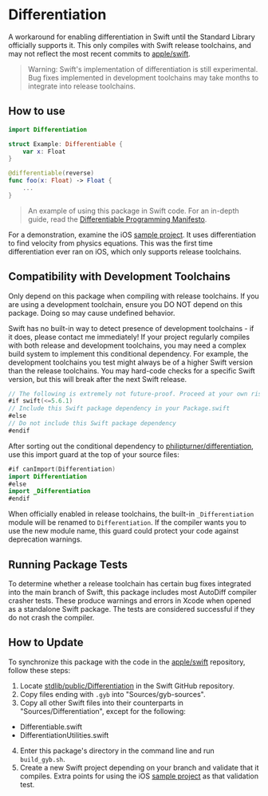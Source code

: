 # Differentiation

A workaround for enabling differentiation in Swift until the Standard Library officially supports it. This only compiles with Swift release toolchains, and may not reflect the most recent commits to [apple/swift](https://github.com/apple/swift/tree/main/stdlib/public/Differentiation).

> Warning: Swift's implementation of differentiation is still experimental. Bug fixes implemented in development toolchains may take months to integrate into release toolchains.

## How to use

```swift
import Differentiation

struct Example: Differentiable {
    var x: Float
}

@differentiable(reverse)
func foo(x: Float) -> Float {
    ...
}
```


> An example of using this package in Swift code. For an in-depth guide, read the [Differentiable Programming Manifesto](https://github.com/apple/swift/blob/main/docs/DifferentiableProgramming.md).

For a demonstration, examine the iOS [sample project](https://github.com/philipturner/differentiation-ios-demo). It uses differentiation to find velocity from physics equations. This was the first time differentiation ever ran on iOS, which only supports release toolchains.

## Compatibility with Development Toolchains

Only depend on this package when compiling with release toolchains. If you are using a development toolchain, ensure you DO NOT depend on this package. Doing so may cause undefined behavior.

Swift has no built-in way to detect presence of development toolchains - if it does, please contact me immediately! If your project regularly compiles with both release and development toolchains, you may need a complex build system to implement this conditional dependency. For example, the development toolchains you test might always be of a higher Swift version than the release toolchains. You may hard-code checks for a specific Swift version, but this will break after the next Swift release.

```swift
// The following is extremely not future-proof. Proceed at your own risk.
#if swift(<=5.6.1)
// Include this Swift package dependency in your Package.swift
#else
// Do not include this Swift package dependency
#endif
```

After sorting out the conditional dependency to [philipturner/differentiation](https://github.com/philipturner/differentiation), use this import guard at the top of your source files:

```swift
#if canImport(Differentiation)
import Differentiation
#else
import _Differentiation
#endif
```

When officially enabled in release toolchains, the built-in `_Differentiation` module will be renamed to `Differentiation`. If the compiler wants you to use the new module name, this guard could protect your code against deprecation warnings.

## Running Package Tests

To determine whether a release toolchain has certain bug fixes integrated into the main branch of Swift, this package includes most AutoDiff compiler crasher tests. These produce warnings and errors in Xcode when opened as a standalone Swift package. The tests are considered successful if they do not crash the compiler.

## How to Update

To synchronize this package with the code in the [apple/swift](https://github.com/apple/swift) repository, follow these steps:
1. Locate [stdlib/public/Differentiation](https://github.com/apple/swift/tree/main/stdlib/public/Differentiation) in the Swift GitHub repository.
2. Copy files ending with `.gyb` into "Sources/gyb-sources".
3. Copy all other Swift files into their counterparts in "Sources/Differentiation", except for the following:
- Differentiable.swift
- DifferentiationUtilities.swift
4. Enter this package's directory in the command line and run `build_gyb.sh`.
5. Create a new Swift project depending on your branch and validate that it compiles. Extra points for using the iOS [sample project](https://github.com/philipturner/differentiation-ios-demo) as that validation test.
